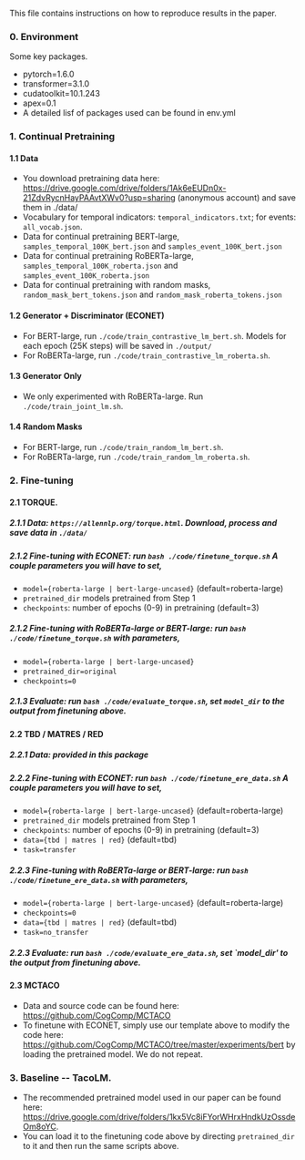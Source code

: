 This file contains instructions on how to reproduce results in the paper.

### 0. Environment
Some key packages.
- pytorch=1.6.0
- transformer=3.1.0
- cudatoolkit=10.1.243
- apex=0.1
- A detailed lisf of packages used can be found in env.yml


### 1. Continual Pretraining

#### 1.1 Data
- You download pretraining data here: https://drive.google.com/drive/folders/1Ak6eEUDn0x-21ZdvRycnHayPAAvtXWv0?usp=sharing (anonymous account) and save them in ./data/
- Vocabulary for temporal indicators: `temporal_indicators.txt`; for events: `all_vocab.json`.
- Data for continual pretraining BERT-large, `samples_temporal_100K_bert.json` and `samples_event_100K_bert.json`
- Data for continual pretraining RoBERTa-large, `samples_temporal_100K_roberta.json` and `samples_event_100K_roberta.json`
- Data for continual pretraining with random masks, `random_mask_bert_tokens.json` and `random_mask_roberta_tokens.json`

#### 1.2 Generator + Discriminator (ECONET)
- For BERT-large, run `./code/train_contrastive_lm_bert.sh`. Models for each epoch (25K steps) will be saved in `./output/`
- For RoBERTa-large, run `./code/train_contrastive_lm_roberta.sh`. 

#### 1.3 Generator Only
- We only experimented with RoBERTa-large. Run `./code/train_joint_lm.sh`.

#### 1.4 Random Masks
- For BERT-large, run `./code/train_random_lm_bert.sh`.
- For RoBERTa-large, run `./code/train_random_lm_roberta.sh`. 


### 2. Fine-tuning
#### 2.1 TORQUE.
##### 2.1.1 Data: `https://allennlp.org/torque.html`. Download, process and save data in `./data/`
##### 2.1.2 Fine-tuning with ECONET: run `bash ./code/finetune_torque.sh` A couple parameters you will have to set,
- `model={roberta-large | bert-large-uncased}` (default=roberta-large)
- `pretrained_dir` models pretrained from Step 1
- `checkpoints`: number of epochs (0-9) in pretraining (default=3)
##### 2.1.2 Fine-tuning with RoBERTa-large or BERT-large: run `bash ./code/finetune_torque.sh` with parameters,
- `model={roberta-large | bert-large-uncased}`
- `pretrained_dir=original` 
- `checkpoints=0`
##### 2.1.3 Evaluate: run `bash ./code/evaluate_torque.sh`, set `model_dir` to the output from finetuning above.


#### 2.2 TBD / MATRES / RED
##### 2.2.1 Data: provided in this package
##### 2.2.2 Fine-tuning with ECONET: run `bash ./code/finetune_ere_data.sh` A couple parameters you will have to set,
- `model={roberta-large | bert-large-uncased}` (default=roberta-large)
- `pretrained_dir` models pretrained from Step 1
- `checkpoints`: number of epochs (0-9) in pretraining (default=3)
- `data={tbd | matres | red}` (default=tbd)
- `task=transfer`
##### 2.2.3 Fine-tuning with RoBERTa-large or BERT-large: run `bash ./code/finetune_ere_data.sh` with parameters,
- `model={roberta-large | bert-large-uncased}` (default=roberta-large)
- `checkpoints=0`
- `data={tbd | matres | red}` (default=tbd)
- `task=no_transfer`
##### 2.2.3 Evaluate: run `bash ./code/evaluate_ere_data.sh`, set `model_dir' to the output from finetuning above.


#### 2.3 MCTACO
- Data and source code can be found here: https://github.com/CogComp/MCTACO
- To finetune with ECONET, simply use our template above to modify the code here: https://github.com/CogComp/MCTACO/tree/master/experiments/bert by loading the pretrained model. We do not repeat.


### 3. Baseline -- TacoLM.
- The recommended pretrained model used in our paper can be found here: https://drive.google.com/drive/folders/1kx5Vc8iFYorWHrxHndkUzOssdeOm8oYC.
- You can load it to the finetuning code above by directing `pretrained_dir` to it and then run the same scripts above.



